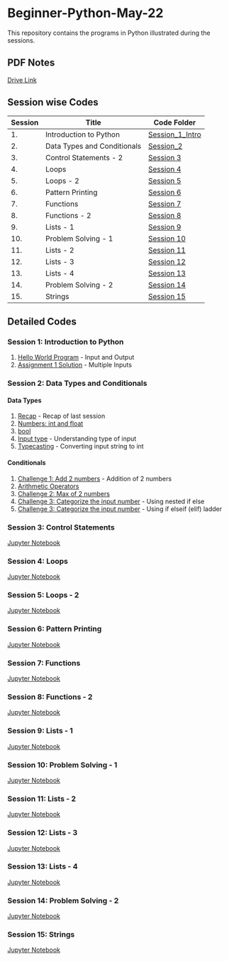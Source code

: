 # Beginner-Python-May-22

This repository contains the programs in Python illustrated during the sessions.

## PDF Notes
[Drive Link](https://drive.google.com/drive/folders/1liN4BNwnAWdWWfWJn2UbiDq1oDNAyccI?usp=sharing)

## Session wise Codes
| Session | Title | Code Folder |
|---------|-------|-------------|
| 1. | Introduction to Python | [Session_1_Intro](Session_1_Intro/) |
| 2. | Data Types and Conditionals | [Session_2](Session_2_Data_Types_and_Conditionals/) |
| 3. | Control Statements - 2 | [Session 3](Session_3_Control_Statements/) |
| 4. | Loops | [Session 4](Session_4_Loops/) |
| 5. | Loops - 2 | [Session 5](Session_5_Loops_2/) |
| 6. | Pattern Printing | [Session 6](Session_6_Pattern_Printing/) |
| 7. | Functions | [Session 7](Session_7_Functions/) |
| 8. | Functions - 2 | [Session 8](Session_8_Functions_2/) |
| 9. | Lists - 1 | [Session 9](Session_9_Lists_1/) |
| 10. | Problem Solving - 1 | [Session 10](Session_10_Problem_Solving_1/Problem_Solving_1.ipynb) |
| 11. | Lists - 2 | [Session 11](Session_11_Lists_2/) |
| 12. | Lists - 3 | [Session 12](Session_12_Lists_3/) |
| 13. | Lists - 4 | [Session 13](Session_13_Lists_4/) |
| 14. | Problem Solving - 2 | [Session 14](Session_14_Problem_Solving_2/) |
| 15. | Strings | [Session 15](Session_15_Strings/) |

## Detailed Codes

### Session 1: Introduction to Python

1. [Hello World Program](Session_1_Intro/first_program.py) - Input and Output
2. [Assignment 1 Solution](Session_1_Intro/assignment_1_sol.py) - Multiple Inputs

### Session 2: Data Types and Conditionals

#### Data Types
1. [Recap](Session_2_Data_Types_and_Conditionals/recap.py) - Recap of last session
2. [Numbers: int and float](Session_2_Data_Types_and_Conditionals/numbers.py)
3. [bool](Session_2_Data_Types_and_Conditionals/boolean.py)
4. [Input type](Session_2_Data_Types_and_Conditionals/input_type.py) - Understanding type of input
5. [Typecasting](Session_2_Data_Types_and_Conditionals/typecasting.py) - Converting input string to int

#### Conditionals
1. [Challenge 1: Add 2 numbers](Session_2_Data_Types_and_Conditionals/challenge_1_add_2_nums.py) - Addition of 2 numbers
2. [Arithmetic Operators](Session_2_Data_Types_and_Conditionals/arithmetic_operators.py)
3. [Challenge 2: Max of 2 numbers](Session_2_Data_Types_and_Conditionals/if_else.py)
4. [Challenge 3: Categorize the input number](Session_2_Data_Types_and_Conditionals/nested_if_else.py) - Using nested if else
5. [Challenge 3: Categorize the input number](Session_2_Data_Types_and_Conditionals/assignment_sol_check_number.py) - Using if elseif (elif) ladder

### Session 3: Control Statements

[Jupyter Notebook](Session_3_Control_Statements/notebook.ipynb)

### Session 4: Loops

[Jupyter Notebook](Session_4_Loops/Loops_Problem_Solving.ipynb)

### Session 5: Loops - 2

[Jupyter Notebook](Session_5_Loops_2/For_Loops.ipynb)

### Session 6: Pattern Printing

[Jupyter Notebook](Session_6_Pattern_Printing/Pattern_Printing.ipynb)

### Session 7: Functions

[Jupyter Notebook](Session_7_Functions/Functions.ipynb)

### Session 8: Functions - 2

[Jupyter Notebook](Session_8_Functions_2/Functions_2.ipynb)

### Session 9: Lists - 1

[Jupyter Notebook](Session_9_Lists_1/Lists_1.ipynb)

### Session 10: Problem Solving - 1

[Jupyter Notebook](Session_10_Problem_Solving_1/Problem_Solving_1.ipynb)

### Session 11: Lists - 2

[Jupyter Notebook](Session_11_Lists_2/Lists_2.ipynb)

### Session 12: Lists - 3

[Jupyter Notebook](Session_12_Lists_3/Lists_3.ipynb)

### Session 13: Lists - 4

[Jupyter Notebook](Session_13_Lists_4/Lists_4.ipynb)

### Session 14: Problem Solving - 2

[Jupyter Notebook](Session_14_Problem_Solving_2/Problem_Solving_Lists.ipynb)

### Session 15: Strings

[Jupyter Notebook](Session_15_Strings/Strings.ipynb)

